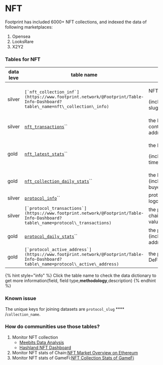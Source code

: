 # NFT

Footprint has included 6000+ NFT collections, and indexed the data of following marketplaces:

1. Opensea
2. LooksRare
3. X2Y2

### Tables for NFT

| data leve | table name                                                                                                                                | data contents                                                                                                                  |
| --------- | ----------------------------------------------------------------------------------------------------------------------------------------- | ------------------------------------------------------------------------------------------------------------------------------ |
| silver    | ``[`nft_collection_inf`](https://www.footprint.network/@Footprint/Table-Info-Dashboard?table\_name=nft\_collection\_info)``               | <p>NFT collection basic info</p><p>(including chain, contract address,protocol slug,etc)</p>                                   |
| silver    | [`nft_transactions`](https://www.footprint.network/@Footprint/Table-Info-Dashboard?table\_name=nft\_transactions)``                       | the NFT transaction details (including chain, contract address, from/to address,marketplace,transaction value,etc)             |
| gold      | [`nft_latest_stats`](https://www.footprint.network/@Footprint/Table-Info-Dashboard?table\_name=nft\_latest\_stats)``                      | <p>the NFT latest data</p><p>(including latest price, current hold time,laest owner, past owners,etc )</p>                     |
| gold      | [`nft_collection_daily_stats`](https://www.footprint.network/@Footprint/Table-Info-Dashboard?table\_name=nft\_collection\_daily\_stats)`` | the NFT collections daily indicators (including price,liquidity,volume,number of buyers/sellers/holders,mint,transactions,etc) |
| silver    | [`protocol_info`](https://www.footprint.network/@Footprint/Table-Info-Dashboard?table\_name=protocol\_info)``                             | protocol basic info (including token symbol, logo,token address,etc)                                                           |
| silver    | ``[`protocol_transactions`](https://www.footprint.network/@Footprint/Table-Info-Dashboard?table\_name=protocol\_transactions)``           | the protocols transaction details (including chain, contract address, method,transaction value,etc)                            |
| gold      | [`protocol_daily_stats`](https://www.footprint.network/@Footprint/Table-Info-Dashboard?table\_name=protocol\_daily\_stats)``              | the protocol daily active/new address (including number of active address/ new address,unique address,etc )                    |
| gold      | ``[`protocol_active_address`](https://www.footprint.network/@Footprint/Table-Info-Dashboard?table\_name=protocol\_active\_address)``      | the protocol daily active address (including DeFi,NFT,GameFi protocols)                                                        |

{% hint style="info" %}
Click the table name to check the data dictionary to get more information(field, field type,**methodology**,description)
{% endhint %}

### Known issue

The unique keys for joining datasets are `protocol_slug` **** /`collection_name`.

### How do communities use those tables?

1. Monitor NFT collection
   * [Meebits Data Analysis](https://www.footprint.network/guest/dashboard/306f993b-8ce3-4710-9ca7-e678110215b3?series\_date=past90days)
   * [Hashland NFT Dashboard](https://www.footprint.network/guest/dashboard/797c63e0-1bf3-4dfc-af80-1eee5dabad3d)
2. Monitor NFT stats of Chain:[NFT Market Overview on Ethereum](https://www.footprint.network/guest/dashboard/9189d1a0-b0e2-4b65-b45d-d01ef2b83bf4?series\_date=past90days)
3. Monitor NFT stats of GameFi:[NFT Collection Stats of GameFi](https://www.footprint.network/guest/dashboard/22c585eb-9d28-4211-8310-c00db76b933e?nft\_collection=starsharks)
